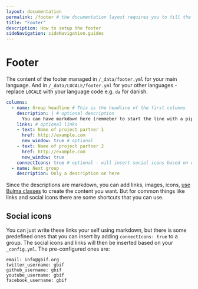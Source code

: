 ```yaml
---
layout: documentation
permalink: /footer # the documentation layout requires you to fill the permalink for it to be highlighted in the side navigation
title: "Footer"
description: How to setup the footer
sideNavigation: sideNavigation.guides
---
```

# Footer

The content of the footer managed in `/_data/footer.yml` for your main language. And in `/_data/LOCALE/footer.yml` for your other languages - replace `LOCALE` with your language code e.g. `da` for danish.

```yml
columns:
  - name: Group headline # This is the headline of the first columns
    description: | # optional description
      You can have markdown here (remmeber to start the line with a pipe "|").
    links: # optional links
    - text: Name of project partner 1
      href: http://example.com
      new_window: true # optional
    - text: Name of project partner 2
      href: http://example.com
      new_window: true
    connectIcons: true # optional - will insert social icons based on what user names you added in _config.yml
  - name: Next group
    description: Only a description on here
```

Since the descriptions are markdown, you can add links, images, icons, [use Bulma classes](/styling) to create the content you want. But for common things like links and social icons there are some shortcuts that you can use.

## Social icons
You can just write these links your self using markdown, but there is some predefined ones that you can insert by adding `connectIcons: true` to a group. The social icons and links will then be inserted based on your `_config.yml`. The pre-configured ones are:

```
email: info@gbif.org
twitter_username: gbif
github_username: gbif
youtube_username: gbif
facebook_username: gbif
```